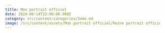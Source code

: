 ```yaml
---
title: Mon portrait officiel
date: 2024-06-14T22:00:00.000Z
category: src/content/categories/5eme.md
image: /src/content/assets/Mon portrait officiel/Reine portrait officiel Grande.jpeg
---
```


